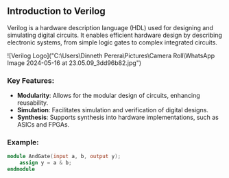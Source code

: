 ## Introduction to Verilog

Verilog is a hardware description language (HDL) used for designing and simulating digital circuits. It enables efficient hardware design by describing electronic systems, from simple logic gates to complex integrated circuits.

![Verilog Logo]("C:\Users\Dinneth Perera\Pictures\Camera Roll\WhatsApp Image 2024-05-16 at 23.05.09_3dd96b82.jpg")

### Key Features:
- **Modularity**: Allows for the modular design of circuits, enhancing reusability.
- **Simulation**: Facilitates simulation and verification of digital designs.
- **Synthesis**: Supports synthesis into hardware implementations, such as ASICs and FPGAs.


### Example:
```verilog
module AndGate(input a, b, output y);
    assign y = a & b;
endmodule
